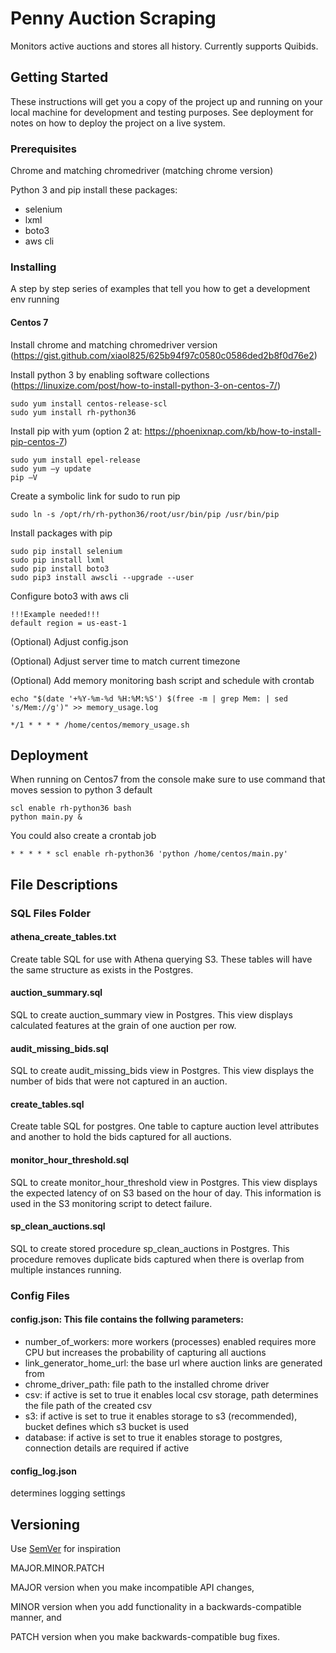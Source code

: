 # Penny Auction Scraping

Monitors active auctions and stores all history. Currently supports Quibids.

## Getting Started

These instructions will get you a copy of the project up and running on your local machine for development and testing purposes. See deployment for notes on how to deploy the project on a live system.

### Prerequisites

Chrome and matching chromedriver (matching chrome version)

Python 3 and pip install these packages:
- selenium
- lxml
- boto3
- aws cli

### Installing

A step by step series of examples that tell you how to get a development env running

#### Centos 7

Install chrome and matching chromedriver version (https://gist.github.com/xiaol825/625b94f97c0580c0586ded2b8f0d76e2)

Install python 3 by enabling software collections (https://linuxize.com/post/how-to-install-python-3-on-centos-7/)
```
sudo yum install centos-release-scl
sudo yum install rh-python36
```

Install pip with yum (option 2 at: https://phoenixnap.com/kb/how-to-install-pip-centos-7)
```
sudo yum install epel-release
sudo yum –y update
pip –V
```

Create a symbolic link for sudo to run pip
```
sudo ln -s /opt/rh/rh-python36/root/usr/bin/pip /usr/bin/pip
```

Install packages with pip
```
sudo pip install selenium
sudo pip install lxml
sudo pip install boto3
sudo pip3 install awscli --upgrade --user
```

Configure boto3 with aws cli
```
!!!Example needed!!!
default region = us-east-1
```

(Optional) Adjust config.json

(Optional) Adjust server time to match current timezone

(Optional) Add memory monitoring bash script and schedule with crontab
```
echo "$(date '+%Y-%m-%d %H:%M:%S') $(free -m | grep Mem: | sed 's/Mem://g')" >> memory_usage.log
```
```
*/1 * * * * /home/centos/memory_usage.sh
```


## Deployment

When running on Centos7 from the console make sure to use command that moves session to python 3 default
```
scl enable rh-python36 bash
python main.py &
```

You could also create a crontab job
```
* * * * * scl enable rh-python36 'python /home/centos/main.py'
```


## File Descriptions

### SQL Files Folder

#### athena_create_tables.txt

Create table SQL for use with Athena querying S3. These tables will have the same structure as exists in the Postgres.

#### auction_summary.sql

SQL to create auction_summary view in Postgres. This view displays calculated features at the grain of one auction per row.

#### audit_missing_bids.sql

SQL to create audit_missing_bids view in Postgres. This view displays the number of bids that were not captured in an auction.

#### create_tables.sql

Create table SQL for postgres. One table to capture auction level attributes and another to hold the bids captured for all auctions.

#### monitor_hour_threshold.sql

SQL to create monitor_hour_threshold view in Postgres. This view displays the expected latency of on S3 based on the hour of day. This information is used in the S3 monitoring script to detect failure.

#### sp_clean_auctions.sql

SQL to create stored procedure sp_clean_auctions in Postgres. This procedure removes duplicate bids captured when there is overlap from multiple instances running.


### Config Files

#### config.json: This file contains the follwing parameters:
- number_of_workers: more workers (processes) enabled requires more CPU but increases the probability of capturing all auctions
- link_generator_home_url: the base url where auction links are generated from
- chrome_driver_path: file path to the installed chrome driver
- csv: if active is set to true it enables local csv storage, path determines the file path of the created csv
- s3: if active is set to true it enables storage to s3 (recommended), bucket defines which s3 bucket is used
- database: if active is set to true it enables storage to postgres, connection details are required if active

#### config_log.json

determines logging settings
	

## Versioning

Use [SemVer](http://semver.org/) for inspiration

MAJOR.MINOR.PATCH

MAJOR version when you make incompatible API changes,

MINOR version when you add functionality in a backwards-compatible manner, and

PATCH version when you make backwards-compatible bug fixes.
